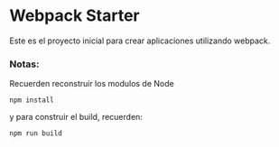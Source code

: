 # Webpack Starter
Este es el proyecto inicial  para crear  aplicaciones utilizando webpack.

### Notas: 
Recuerden reconstruir los modulos de Node 
```
npm install 
```

y para construir el build, recuerden:

```
npm run build
```